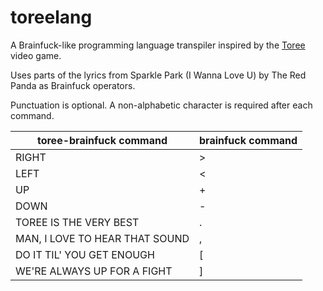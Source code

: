 # toreelang

A Brainfuck-like programming language transpiler inspired by the [Toree](https://store.steampowered.com/app/1554840/Toree_3D) video game.

Uses parts of the lyrics from Sparkle Park (I Wanna Love U) by The Red Panda as Brainfuck operators.

Punctuation is optional.
A non-alphabetic character is required after each command.

| toree-brainfuck command        | brainfuck command |
|--------------------------------|-------------------|
| RIGHT                          | >                 |
| LEFT                           | <                 |
| UP                             | +                 |
| DOWN                           | -                 |
| TOREE IS THE VERY BEST         | .                 |
| MAN, I LOVE TO HEAR THAT SOUND | ,                 |
| DO IT TIL' YOU GET ENOUGH      | [                 |
| WE'RE ALWAYS UP FOR A FIGHT    | ]                 |
